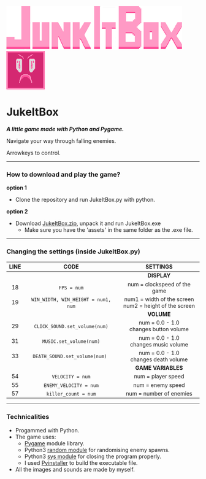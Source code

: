 ![Logo](assets/images/junkitbox_logo.png) &nbsp;&nbsp;&nbsp;&nbsp;&nbsp; ![Enemy](assets/images/killer2.png)
# JukeItBox
***A little game made with Python and Pygame.***

Navigate your way through falling enemies.

Arrowkeys to control.



---

### How to download and play the game?

**option 1**
- Clone the repository and run JukeItBox.py with python.

**option 2**
- Download [JukeItBox.zip](JukeItBox.zip), unpack it and run JukeItBox.exe
    - Make sure you have the 'assets' in the same folder as the .exe file.
    
---

### Changing the settings (inside JukeItBox.py)

|   LINE    |                    CODE                     |                    SETTINGS                    |
| :-------: |  :---------------------------------------:  | :--------------------------------------------: |
|           |                                             |                   **DISPLAY**                  |
|     18    |                `FPS = num`                  |         num = clockspeed of the game           |
|     19    |      `WIN_WIDTH, WIN_HEIGHT = num1, num`    | num1 = width of the screen <br /> num2 = height of the screen |
|           |                                             |                   **VOLUME**                   |
|     29    |         `CLICK_SOUND.set_volume(num)`       |   num = 0.0 - 1.0 <br /> changes button volume |
|     31    |            `MUSIC.set_volume(num)`          |   num = 0.0 - 1.0 <br /> changes music volume  |
|     33    |         `DEATH_SOUND.set_volume(num) `      |   num = 0.0 - 1.0 <br /> changes death volume  |
|           |                                             |                **GAME VARIABLES**              |
|     54    |              `VELOCITY = num`               |                num = player speed              |
|     55    |          `ENEMY_VELOCITY = num`             |                num = enemy speed               |
|     57    |           `killer_count = num`              |             num = number of enemies            |

---

### Technicalities
- Progammed with Python.
- The game uses:
    - [Pygame](https://www.pygame.org/news) module library.
    - Python3 [random module](https://docs.python.org/3/library/random.html) for randomising enemy spawns.
    - Python3 [sys module](https://docs.python.org/3/library/sys.html) for closing the program properly.
    - I used [Pyinstaller](https://pyinstaller.org/en/stable/) to build the executable file.
- All the images and sounds are made by myself.

